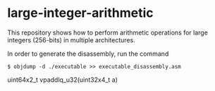 # large-integer-arithmetic
This repository shows how to perform arithmetic operations for large integers (256-bits) in multiple architectures.

In order to generate the disassembly, run the command
```
$ objdump -d ./executable >> executable_disassembly.asm
```

uint64x2_t vpaddlq_u32(uint32x4_t a)